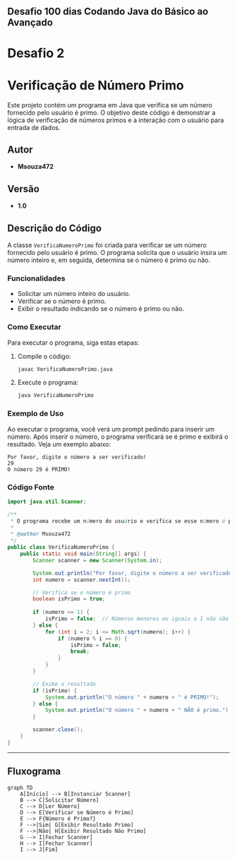 ## Desafio 100 dias Codando Java do Básico ao Avançado

# Desafio 2

# Verificação de Número Primo

Este projeto contém um programa em Java que verifica se um número fornecido pelo usuário é primo. O objetivo deste código é demonstrar a lógica de verificação de números primos e a interação com o usuário para entrada de dados.

## Autor
- **Msouza472**

## Versão
- **1.0**

## Descrição do Código

A classe `VerificaNumeroPrimo` foi criada para verificar se um número fornecido pelo usuário é primo. O programa solicita que o usuário insira um número inteiro e, em seguida, determina se o número é primo ou não.

### Funcionalidades
- Solicitar um número inteiro do usuário.
- Verificar se o número é primo.
- Exibir o resultado indicando se o número é primo ou não.

### Como Executar
Para executar o programa, siga estas etapas:

1. Compile o código:
   ```bash
   javac VerificaNumeroPrimo.java
   ```

2. Execute o programa:
   ```bash
   java VerificaNumeroPrimo
   ```

### Exemplo de Uso
Ao executar o programa, você verá um prompt pedindo para inserir um número. Após inserir o número, o programa verificará se é primo e exibirá o resultado. Veja um exemplo abaixo:

```
Por favor, digite o número a ser verificado!
29
O número 29 é PRIMO!
```

### Código Fonte

```java
import java.util.Scanner;

/**
 * O programa recebe um número do usuário e verifica se esse número é primo.
 * 
 * @author Msouza472
 */
public class VerificaNumeroPrimo {
    public static void main(String[] args) {
        Scanner scanner = new Scanner(System.in);

        System.out.println("Por favor, digite o número a ser verificado!");
        int numero = scanner.nextInt();

        // Verifica se o número é primo
        boolean isPrimo = true;
        
        if (numero <= 1) {
            isPrimo = false;  // Números menores ou iguais a 1 não são primos
        } else {
            for (int i = 2; i <= Math.sqrt(numero); i++) {
                if (numero % i == 0) {
                    isPrimo = false;
                    break;
                }
            }
        }

        // Exibe o resultado
        if (isPrimo) {
            System.out.println("O número " + numero + " é PRIMO!");
        } else {
            System.out.println("O número " + numero + " NÃO é primo.");
        }

        scanner.close();
    }
}
```

---

## Fluxograma

```mermaid
graph TD
    A[Início] --> B[Instanciar Scanner]
    B --> C[Solicitar Número]
    C --> D[Ler Número]
    D --> E[Verificar se Número é Primo]
    E --> F{Número é Primo?}
    F -->|Sim| G[Exibir Resultado Primo]
    F -->|Não| H[Exibir Resultado Não Primo]
    G --> I[Fechar Scanner]
    H --> I[Fechar Scanner]
    I --> J[Fim]
```
